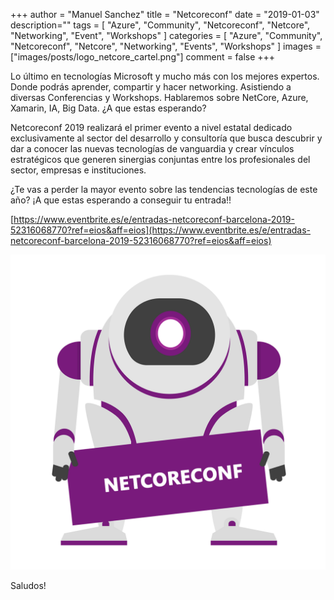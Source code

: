 +++
author = "Manuel Sanchez"
title = "Netcoreconf"
date = "2019-01-03"
description=""
tags = [
    "Azure", "Community", "Netcoreconf", "Netcore", "Networking", "Event", "Workshops"
]
categories = [
    "Azure", "Community", "Netcoreconf", "Netcore", "Networking", "Events", "Workshops"
]
images  = ["images/posts/logo_netcore_cartel.png"]
comment = false
+++

Lo último en tecnologías Microsoft y mucho más con los mejores expertos. Donde podrás aprender, compartir y hacer networking. Asistiendo a diversas Conferencias y Workshops. Hablaremos sobre NetCore, Azure, Xamarin, IA, Big Data. ¿A que estas esperando?

Netcoreconf 2019 realizará el primer evento a nivel estatal dedicado exclusivamente al sector del desarrollo y consultoría que busca descubrir y dar a conocer las nuevas tecnologías de vanguardia y crear vínculos estratégicos que generen sinergias conjuntas entre los profesionales del sector, empresas e instituciones.

¿Te vas a perder la mayor evento sobre las tendencias tecnologías de este año? ¡A que estas esperando a conseguir tu entrada!!

[https://www.eventbrite.es/e/entradas-netcoreconf-barcelona-2019-52316068770?ref=eios&aff=eios](https://www.eventbrite.es/e/entradas-netcoreconf-barcelona-2019-52316068770?ref=eios&aff=eios)

![alt text](images/posts/logo_netcore_cartel.png "Logo Netcoreconf")


Saludos!
